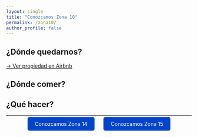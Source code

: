 ```yaml
---
layout: single
title: "Conozcamos Zona 10"
permalink: /zona10/
author_profile: false
---
```


## ¿Dónde quedarnos?

<!-- Aquí puedes insertar una imagen con ![](/ruta/a/la/imagen.jpg) -->

[→ Ver propiedad en Airbnb](https://www.airbnb.mx/rooms/1249461738512117875?guests=1&adults=1&s=67&unique_share_id=85f7acfa-eb6f-4211-a707-3e60ac16d535)

## ¿Dónde comer?

<!-- Espacio para recomendaciones gastronómicas -->

## ¿Qué hacer?

<!-- Espacio para actividades y atracciones -->

---

<p style="text-align:center;">
  <a href="/zona14/" style="margin: 0 10px; padding: 10px 20px; background-color: #0044cc; color: white; text-decoration: none; border-radius: 5px;">Conozcamos Zona 14</a>
  <a href="/zona15/" style="margin: 0 10px; padding: 10px 20px; background-color: #0044cc; color: white; text-decoration: none; border-radius: 5px;">Conozcamos Zona 15</a>
</p>
